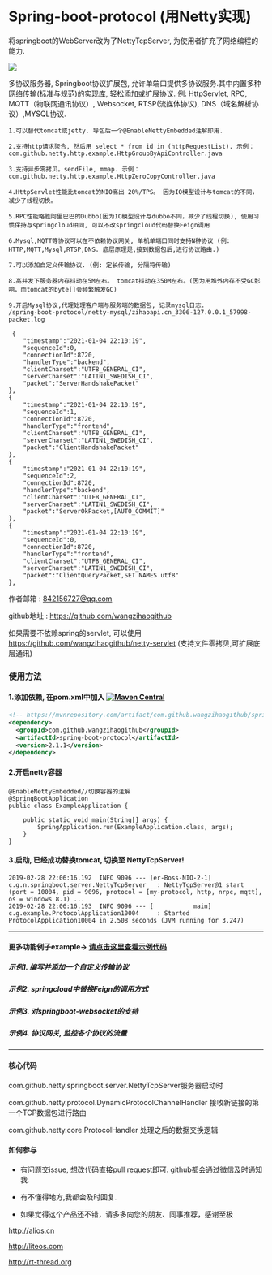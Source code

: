 # Spring-boot-protocol (用Netty实现)

将springboot的WebServer改为了NettyTcpServer, 为使用者扩充了网络编程的能力.

![](https://user-images.githubusercontent.com/18204507/68989252-9d871a80-087e-11ea-96e1-20c12689c12a.png)

多协议服务器, Springboot协议扩展包, 允许单端口提供多协议服务.其中内置多种网络传输(标准与规范)的实现库, 轻松添加或扩展协议. 例: HttpServlet, RPC, MQTT（物联网通讯协议）, Websocket, RTSP(流媒体协议), DNS（域名解析协议）,MYSQL协议.

    1.可以替代tomcat或jetty. 导包后一个@EnableNettyEmbedded注解即用. 
    
    2.支持http请求聚合, 然后用 select * from id in (httpRequestList). 示例：com.github.netty.http.example.HttpGroupByApiController.java
    
    3.支持异步零拷贝。sendFile, mmap. 示例：com.github.netty.http.example.HttpZeroCopyController.java
    
    4.HttpServlet性能比tomcat的NIO高出 20%/TPS。 因为IO模型设计与tomcat的不同，减少了线程切换。
    
    5.RPC性能略胜阿里巴巴的Dubbo(因为IO模型设计与dubbo不同，减少了线程切换), 使用习惯保持与springcloud相同, 可以不改springcloud代码替换Feign调用
    
    6.Mysql,MQTT等协议可以在不依赖协议网关, 单机单端口同时支持N种协议 (例: HTTP,MQTT,Mysql,RTSP,DNS. 底层原理是,接到数据包后,进行协议路由.)
    
    7.可以添加自定义传输协议. (例: 定长传输, 分隔符传输)
    
    8.高并发下服务器内存抖动在5M左右。 tomcat抖动在350M左右。(因为用堆外内存不受GC影响，而tomcat的byte[]会频繁触发GC)
    
    9.开启Mysql协议,代理处理客户端与服务端的数据包, 记录mysql日志.
    /spring-boot-protocol/netty-mysql/zihaoapi.cn_3306-127.0.0.1_57998-packet.log
    
     {
        "timestamp":"2021-01-04 22:10:19",
        "sequenceId":0,
        "connectionId":8720,
        "handlerType":"backend",
        "clientCharset":"UTF8_GENERAL_CI",
        "serverCharset":"LATIN1_SWEDISH_CI",
        "packet":"ServerHandshakePacket"
    },
    {
        "timestamp":"2021-01-04 22:10:19",
        "sequenceId":1,
        "connectionId":8720,
        "handlerType":"frontend",
        "clientCharset":"UTF8_GENERAL_CI",
        "serverCharset":"LATIN1_SWEDISH_CI",
        "packet":"ClientHandshakePacket"
    },
    {
        "timestamp":"2021-01-04 22:10:19",
        "sequenceId":2,
        "connectionId":8720,
        "handlerType":"backend",
        "clientCharset":"UTF8_GENERAL_CI",
        "serverCharset":"LATIN1_SWEDISH_CI",
        "packet":"ServerOkPacket,[AUTO_COMMIT]"
    },
    {
        "timestamp":"2021-01-04 22:10:19",
        "sequenceId":0,
        "connectionId":8720,
        "handlerType":"frontend",
        "clientCharset":"UTF8_GENERAL_CI",
        "serverCharset":"LATIN1_SWEDISH_CI",
        "packet":"ClientQueryPacket,SET NAMES utf8"
    },
    
作者邮箱 : 842156727@qq.com

github地址 : https://github.com/wangzihaogithub


如果需要不依赖spring的servlet, 可以使用 https://github.com/wangzihaogithub/netty-servlet (支持文件零拷贝,可扩展底层通讯)


### 使用方法

#### 1.添加依赖, 在pom.xml中加入 [![Maven Central](https://maven-badges.herokuapp.com/maven-central/com.github.wangzihaogithub/spring-boot-protocol/badge.svg)](https://search.maven.org/search?q=g:com.github.wangzihaogithub%20AND%20a:spring-boot-protocol)

```xml
<!-- https://mvnrepository.com/artifact/com.github.wangzihaogithub/spring-boot-protocol -->
<dependency>
  <groupId>com.github.wangzihaogithub</groupId>
  <artifactId>spring-boot-protocol</artifactId>
  <version>2.1.1</version>
</dependency>
```
	
#### 2.开启netty容器

    @EnableNettyEmbedded//切换容器的注解
    @SpringBootApplication
    public class ExampleApplication {
    
        public static void main(String[] args) {
            SpringApplication.run(ExampleApplication.class, args);
        }
    }

#### 3.启动, 已经成功替换tomcat, 切换至 NettyTcpServer!
	2019-02-28 22:06:16.192  INFO 9096 --- [er-Boss-NIO-2-1] c.g.n.springboot.server.NettyTcpServer   : NettyTcpServer@1 start (port = 10004, pid = 9096, protocol = [my-protocol, http, nrpc, mqtt], os = windows 8.1) ...
	2019-02-28 22:06:16.193  INFO 9096 --- [           main] c.g.example.ProtocolApplication10004     : Started ProtocolApplication10004 in 2.508 seconds (JVM running for 3.247)    
---

#### 更多功能例子example-> [请点击这里查看示例代码](https://github.com/wangzihaogithub/netty-example "https://github.com/wangzihaogithub/netty-example")

##### 示例1. 编写并添加一个自定义传输协议

##### 示例2. springcloud中替换Feign的调用方式

##### 示例3. 对springboot-websocket的支持

##### 示例4. 协议网关, 监控各个协议的流量

 ---

#### 核心代码

com.github.netty.springboot.server.NettyTcpServer服务器启动时

com.github.netty.protocol.DynamicProtocolChannelHandler 接收新链接的第一个TCP数据包进行路由

com.github.netty.core.ProtocolHandler 处理之后的数据交换逻辑


#### 如何参与

* 有问题交issue, 想改代码直接pull request即可. github都会通过微信及时通知我.

* 有不懂得地方,我都会及时回复.

* 如果觉得这个产品还不错，请多多向您的朋友、同事推荐，感谢至极


http://alios.cn

http://liteos.com

http://rt-thread.org


